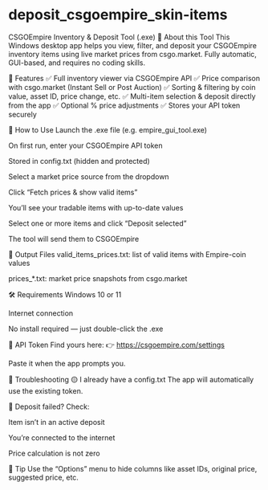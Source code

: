 # deposit_csgoempire_skin-items
CSGOEmpire Inventory & Deposit Tool (.exe)
🧾 About this Tool
This Windows desktop app helps you view, filter, and deposit your CSGOEmpire inventory items using live market prices from csgo.market. Fully automatic, GUI-based, and requires no coding skills.

🔧 Features
✅ Full inventory viewer via CSGOEmpire API
✅ Price comparison with csgo.market (Instant Sell or Post Auction)
✅ Sorting & filtering by coin value, asset ID, price change, etc.
✅ Multi-item selection & deposit directly from the app
✅ Optional % price adjustments
✅ Stores your API token securely

🚀 How to Use
Launch the .exe file (e.g. empire_gui_tool.exe)

On first run, enter your CSGOEmpire API token

Stored in config.txt (hidden and protected)

Select a market price source from the dropdown

Click “Fetch prices & show valid items”

You’ll see your tradable items with up-to-date values

Select one or more items and click “Deposit selected”

The tool will send them to CSGOEmpire

📁 Output Files
valid_items_prices.txt: list of valid items with Empire-coin values

prices_*.txt: market price snapshots from csgo.market

🛠 Requirements
Windows 10 or 11

Internet connection

No install required — just double-click the .exe

🔐 API Token
Find yours here:
👉 https://csgoempire.com/settings

Paste it when the app prompts you.

🧪 Troubleshooting
🟡 I already have a config.txt
The app will automatically use the existing token.

🔴 Deposit failed?
Check:

Item isn’t in an active deposit

You’re connected to the internet

Price calculation is not zero

🧊 Tip
Use the “Options” menu to hide columns like asset IDs, original price, suggested price, etc.


